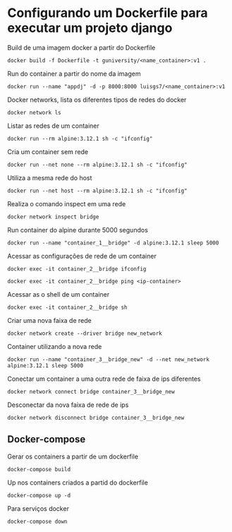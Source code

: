# Configurando um Dockerfile para executar um projeto django

Build de uma imagem docker a partir do Dockerfile
```
docker build -f Dockerfile -t guniversity/<name_container>:v1 .
```

Run do container a partir do nome da imagem
```
docker run --name "appdj" -d -p 8000:8000 luisgs7/<name_container>:v1
```

Docker networks, lista os diferentes tipos de redes do docker
```
docker network ls
```

Listar as redes de um container
```
docker run --rm alpine:3.12.1 sh -c "ifconfig"
```

Cria um container sem rede
```
docker run --net none --rm alpine:3.12.1 sh -c "ifconfig"
```

Utiliza a mesma rede do host
```
docker run --net host --rm alpine:3.12.1 sh -c "ifconfig"
```

Realiza o comando inspect em uma rede
```
docker network inspect bridge
```

Run container do alpine durante 5000 segundos 
```
docker run --name "container_1__bridge" -d alpine:3.12.1 sleep 5000
```

Acessar as configurações de rede de um container
```
docker exec -it container_2__bridge ifconfig
```

```
docker exec -it container_2__bridge ping <ip-container>
```

Acessar as o shell de um container
```
docker exec -it container_2__bridge sh
```

Criar uma nova faixa de rede
```
docker network create --driver bridge new_network
```

Container utilizando a nova rede
```
docker run --name "container_3__bridge_new" -d --net new_network alpine:3.12.1 sleep 5000
```

Conectar um container a uma outra rede de faixa de ips diferentes
```
docker network connect bridge container_3__bridge_new
```

Desconectar da nova faixa de rede de ips
```
docker network disconnect bridge container_3__bridge_new
```

## Docker-compose

Gerar os containers a partir de um dockerfile
```
docker-compose build
```

Up nos containers criados a partid do dockerfile
```
docker-compose up -d 
```

Para serviços docker
```
docker-compose down
```